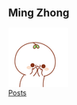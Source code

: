 <p align="center">
  <h2>Ming Zhong</h2>
  <img src="/assets/img/sticker/winks.gif" width="120px" height="120px">
  <div><a href="https://mmzhong.github.io">Posts</a></div>
</p>